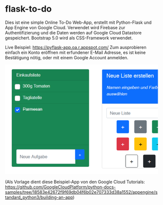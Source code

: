 # flask-to-do

Dies ist eine simple Online To-Do Web-App, erstellt mit Python-Flask und App Engine von Google Cloud. 
Verwendet wird Firebase zur Authentifizierung und die Daten werden auf Google Cloud Datastore gespeichert.
Bootstrap 5.0 wird als CSS-Framework verwendet.

Live Beispiel: https://pyflask-app.oa.r.appspot.com/
Zum ausprobieren einfach ein Konto eröffnen mit erfundener E-Mail Adresse, es ist keine Bestätigung nötig, oder mit einem Google Account anmelden.

![Screenshot](to-do-beispiel.png)

(Als Vorlage dient diese Beispiel-App von den Google Cloud Tutorials: https://github.com/GoogleCloudPlatform/python-docs-samples/tree/18583e42672f9f69db04f6b02e707333d38a1552/appengine/standard_python3/building-an-app)
